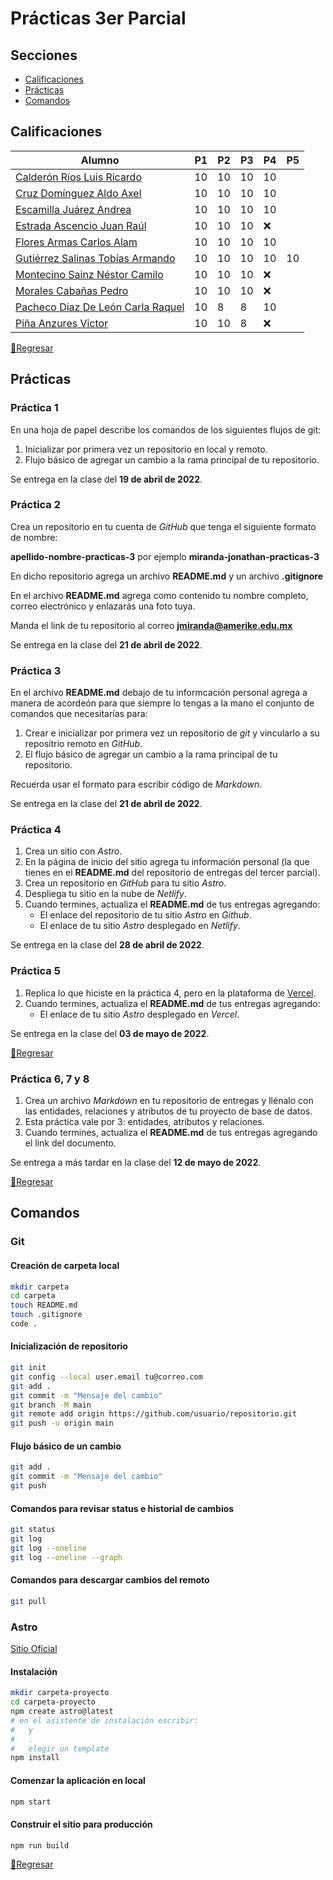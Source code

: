 # Prácticas 3er Parcial

## Secciones

- [Calificaciones](#calificaciones)
- [Prácticas](#prácticas)
- [Comandos](#comandos)

## Calificaciones

| Alumno                                                                                           | P1  | P2  | P3  | P4  | P5  |
| ------------------------------------------------------------------------------------------------ | --- | --- | --- | --- | --- |
| [Calderón Ríos Luis Ricardo](https://github.com/Riku935/calderon-ricardo-practicas-3)            | 10  | 10  | 10  | 10  |     |
| [Cruz Domínguez Aldo Axel](https://github.com/Alzound/CruzDominguez-AldoAxel-Practica3)          | 10  | 10  | 10  | 10  |     |
| [Escamilla Juárez Andrea](https://github.com/AndreaEJ22/escamilla-andrea-practicas-3)            | 10  | 10  | 10  | 10  |     |
| [Estrada Ascencio Juan Raúl](https://github.com/JuanEstrada01/Estrada-Juan-practicas-3-)         | 10  | 10  | 10  | ❌  |     |
| [Flores Armas Carlos Alam](https://github.com/NegligentWhale7/Armas-Alam-practicas-3)            | 10  | 10  | 10  | 10  |     |
| [Gutiérrez Salinas Tobías Armando](https://github.com/Tobias66Jags/gutierrez-tobias-practicas-3) | 10  | 10  | 10  | 10  | 10  |
| [Montecino Sainz Néstor Camilo](https://github.com/LDom890/montecino-nestor-practicas-3)         | 10  | 10  | 10  | ❌  |     |
| [Morales Cabañas Pedro](https://github.com/MasterPedro1/morales-pedro-practica-3)                | 10  | 10  | 10  | ❌  |     |
| [Pacheco Díaz De León Carla Raquel](https://github.com/QueenOfHell666/Pacheco-Carla-practicas-3) | 10  | 8   | 8   | 10  |     |
| [Piña Anzures Victor](https://github.com/AmerikeVPA/pi-a-anzures-victor-practicas-3)             | 10  | 10  | 8   | ❌  |     |

[🔼Regresar](#secciones)

## Prácticas

### Práctica 1

En una hoja de papel describe los comandos de los siguientes flujos de git:

1. Inicializar por primera vez un repositorio en local y remoto.
1. Flujo básico de agregar un cambio a la rama principal de tu repositorio.

Se entrega en la clase del **19 de abril de 2022**.

### Práctica 2

Crea un repositorio en tu cuenta de _GitHub_ que tenga el siguiente formato de nombre:

**apellido-nombre-practicas-3** por ejemplo **miranda-jonathan-practicas-3**

En dicho repositorio agrega un archivo **README.md** y un archivo **.gitignore**

En el archivo **README.md** agrega como contenido tu nombre completo, correo electrónico y enlazarás una foto tuya.

Manda el link de tu repositorio al correo **jmiranda@amerike.edu.mx**

Se entrega en la clase del **21 de abril de 2022**.

### Práctica 3

En el archivo **README.md** debajo de tu informcación personal agrega a manera de acordeón para que siempre lo tengas a la mano el conjunto de comandos que necesitarías para:

1. Crear e inicializar por primera vez un repositorio de _git_ y vincularlo a su repositrio remoto en _GitHub_.
1. El flujo básico de agregar un cambio a la rama principal de tu repositorio.

Recuerda usar el formato para escribir código de _Markdown_.

Se entrega en la clase del **21 de abril de 2022**.

### Práctica 4

1. Crea un sitio con _Astro_.
1. En la página de inicio del sitio agrega tu información personal (la que tienes en el **README.md** del repositorio de entregas del tercer parcial).
1. Crea un repositorio en _GitHub_ para tu sitio _Astro_.
1. Despliega tu sitio en la nube de _Netlify_.
1. Cuando termines, actualiza el **README.md** de tus entregas agregando:
   - El enlace del repositorio de tu sitio _Astro_ en _Github_.
   - El enlace de tu sitio _Astro_ desplegado en _Netlify_.

Se entrega en la clase del **28 de abril de 2022**.

### Práctica 5

1. Replica lo que hiciste en la práctica 4, pero en la plataforma de [Vercel](https://vercel.com/).
1. Cuando termines, actualiza el **README.md** de tus entregas agregando:
   - El enlace de tu sitio _Astro_ desplegado en _Vercel_.

Se entrega en la clase del **03 de mayo de 2022**.

[🔼Regresar](#secciones)

### Práctica 6, 7 y 8

1. Crea un archivo _Markdown_ en tu repositorio de entregas y llénalo con las entidades, relaciones y atributos de tu proyecto de base de datos.
1. Esta práctica vale por 3: entidades, atributos y relaciones.
1. Cuando termines, actualiza el **README.md** de tus entregas agregando el link del documento.

Se entrega a más tardar en la clase del **12 de mayo de 2022**.

[🔼Regresar](#secciones)

## Comandos

### Git

#### Creación de carpeta local

```bash
mkdir carpeta
cd carpeta
touch README.md
touch .gitignore
code .
```

#### Inicialización de repositorio

```bash
git init
git config --local user.email tu@correo.com
git add .
git commit -m "Mensaje del cambio"
git branch -M main
git remote add origin https://github.com/usuario/repositorio.git
git push -u origin main
```

#### Flujo básico de un cambio

```bash
git add .
git commit -m "Mensaje del cambio"
git push
```

#### Comandos para revisar status e historial de cambios

```bash
git status
git log
git log --oneline
git log --oneline --graph
```

#### Comandos para descargar cambios del remoto

```bash
git pull
```

### Astro

[Sitio Oficial](https://astro.build/)

#### Instalación

```bash
mkdir carpeta-proyecto
cd carpeta-proyecto
npm create astro@latest
# en el asistente de instalación escribir:
#   y
#   .
#   elegir un template
npm install
```

#### Comenzar la aplicación en local

```bash
npm start
```

#### Construir el sitio para producción

```bash
npm run build
```

[🔼Regresar](#secciones)
